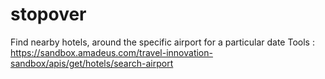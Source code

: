 # stopover
Find nearby hotels, around the specific airport for a particular date
Tools : https://sandbox.amadeus.com/travel-innovation-sandbox/apis/get/hotels/search-airport
